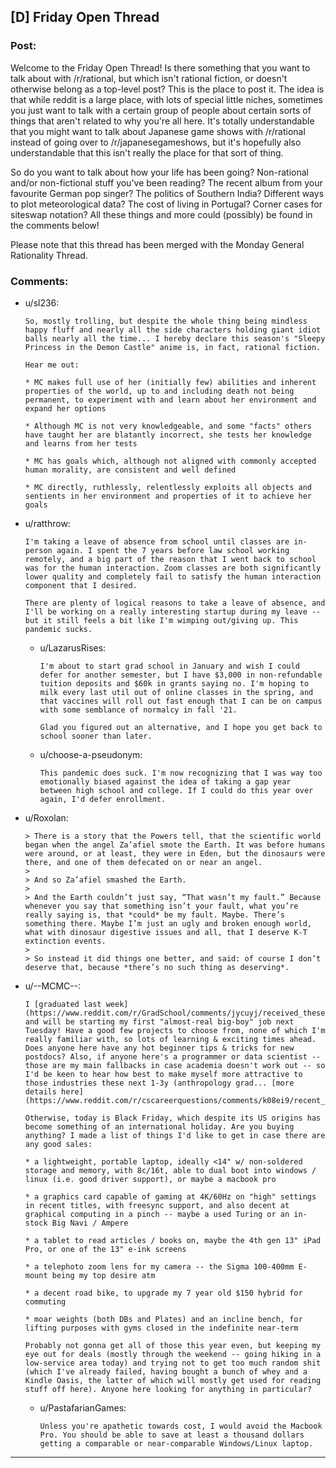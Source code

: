 ## [D] Friday Open Thread

### Post:

Welcome to the Friday Open Thread! Is there something that you want to talk about with /r/rational, but which isn't rational fiction, or doesn't otherwise belong as a top-level post? This is the place to post it. The idea is that while reddit is a large place, with lots of special little niches, sometimes you just want to talk with a certain group of people about certain sorts of things that aren't related to why you're all here. It's totally understandable that you might want to talk about Japanese game shows with /r/rational instead of going over to /r/japanesegameshows, but it's hopefully also understandable that this isn't really the place for that sort of thing.

So do you want to talk about how your life has been going? Non-rational and/or non-fictional stuff you've been reading? The recent album from your favourite German pop singer? The politics of Southern India? Different ways to plot meteorological data? The cost of living in Portugal? Corner cases for siteswap notation? All these things and more could (possibly) be found in the comments below!

Please note that this thread has been merged with the Monday General Rationality Thread.

### Comments:

- u/sl236:
  ```
  So, mostly trolling, but despite the whole thing being mindless happy fluff and nearly all the side characters holding giant idiot balls nearly all the time... I hereby declare this season's "Sleepy Princess in the Demon Castle" anime is, in fact, rational fiction. 

  Hear me out:

  * MC makes full use of her (initially few) abilities and inherent properties of the world, up to and including death not being permanent, to experiment with and learn about her environment and expand her options

  * Although MC is not very knowledgeable, and some "facts" others have taught her are blatantly incorrect, she tests her knowledge and learns from her tests

  * MC has goals which, although not aligned with commonly accepted human morality, are consistent and well defined

  * MC directly, ruthlessly, relentlessly exploits all objects and sentients in her environment and properties of it to achieve her goals
  ```

- u/ratthrow:
  ```
  I'm taking a leave of absence from school until classes are in-person again. I spent the 7 years before law school working remotely, and a big part of the reason that I went back to school was for the human interaction. Zoom classes are both significantly lower quality and completely fail to satisfy the human interaction component that I desired.

  There are plenty of logical reasons to take a leave of absence, and I'll be working on a really interesting startup during my leave -- but it still feels a bit like I'm wimping out/giving up. This pandemic sucks.
  ```

  - u/LazarusRises:
    ```
    I'm about to start grad school in January and wish I could defer for another semester, but I have $3,000 in non-refundable tuition deposits and $60k in grants saying no. I'm hoping to milk every last util out of online classes in the spring, and that vaccines will roll out fast enough that I can be on campus with some semblance of normalcy in fall '21. 

    Glad you figured out an alternative, and I hope you get back to school sooner than later.
    ```

  - u/choose-a-pseudonym:
    ```
    This pandemic does suck. I'm now recognizing that I was way too emotionally biased against the idea of taking a gap year between high school and college. If I could do this year over again, I'd defer enrollment.
    ```

- u/Roxolan:
  ```
  > There is a story that the Powers tell, that the scientific world began when the angel Za’afiel smote the Earth. It was before humans were around, or at least, they were in Eden, but the dinosaurs were there, and one of them defecated on or near an angel.
  > 
  > And so Za’afiel smashed the Earth.
  > 
  > And the Earth couldn’t just say, “That wasn’t my fault.” Because whenever you say that something isn’t your fault, what you’re really saying is, that *could* be my fault. Maybe. There’s something there. Maybe I’m just an ugly and broken enough world, what with dinosaur digestive issues and all, that I deserve K-T extinction events.
  > 
  > So instead it did things one better, and said: of course I don’t deserve that, because *there’s no such thing as deserving*.
  ```

- u/--MCMC--:
  ```
  I [graduated last week](https://www.reddit.com/r/GradSchool/comments/jycuyj/received_these_emails_backtoback_this_week_no/) and will be starting my first "almost-real big-boy" job next Tuesday! Have a good few projects to choose from, none of which I'm really familiar with, so lots of learning & exciting times ahead. Does anyone here have any hot beginner tips & tricks for new postdocs? Also, if anyone here's a programmer or data scientist -- those are my main fallbacks in case academia doesn't work out -- so I'd be keen to hear how best to make myself more attractive to those industries these next 1-3y (anthropology grad... [more details here](https://www.reddit.com/r/cscareerquestions/comments/k08ei9/recent_anthropology_grad_w_little_formal/)).

  Otherwise, today is Black Friday, which despite its US origins has become something of an international holiday. Are you buying anything? I made a list of things I'd like to get in case there are any good sales:

  * a lightweight, portable laptop, ideally <14" w/ non-soldered storage and memory, with 8c/16t, able to dual boot into windows / linux (i.e. good driver support), or maybe a macbook pro

  * a graphics card capable of gaming at 4K/60Hz on "high" settings in recent titles, with freesync support, and also decent at graphical computing in a pinch -- maybe a used Turing or an in-stock Big Navi / Ampere

  * a tablet to read articles / books on, maybe the 4th gen 13" iPad Pro, or one of the 13" e-ink screens 

  * a telephoto zoom lens for my camera -- the Sigma 100-400mm E-mount being my top desire atm

  * a decent road bike, to upgrade my 7 year old $150 hybrid for commuting

  * moar weights (both DBs and Plates) and an incline bench, for lifting purposes with gyms closed in the indefinite near-term

  Probably not gonna get all of those this year even, but keeping my eye out for deals (mostly through the weekend -- going hiking in a low-service area today) and trying not to get too much random shit (which I've already failed, having bought a bunch of whey and a Kindle Oasis, the latter of which will mostly get used for reading stuff off here). Anyone here looking for anything in particular?
  ```

  - u/PastafarianGames:
    ```
    Unless you're apathetic towards cost, I would avoid the Macbook Pro. You should be able to save at least a thousand dollars getting a comparable or near-comparable Windows/Linux laptop.
    ```

---

